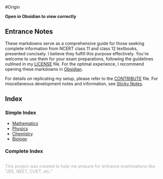 
#Origin 

**Open in Obsidian to view correctly**

## Entrance Notes

These markdowns serve as a comprehensive guide for those seeking complete information from NCERT class 11 and class 12 textbooks, presented concisely. I believe they fulfill this purpose effectively. You're welcome to use them for your exam preparations, following the guidelines outlined in my [LICENSE](LICENSE) file. For the optimal experience, I recommend opening these markdowns in [Obsidian](https://obsidian.md/download).

For details on replicating my setup, please refer to the [CONTRIBUTE](CONTRIBUTE.md) file. For miscellaneous development notes and information, see [Sticky Notes](Sticky%20Notes.md).

## Index

### Simple Index
- [Mathematics](Math/Math.md) 
- [Physics](Physics/Physics.md)
- [Chemistry](Chemistry/Chemistry.md)
- [Biology](Biology/Biology.md)

### Complete Index
```folder-index-content
```

<span style="color:#aaa">This project was created to help me prepare for entrance examinations like "JEE, NEET, CUET, etc."</span>
